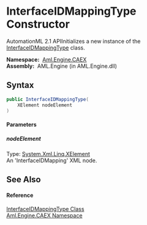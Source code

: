InterfaceIDMappingType Constructor
==================================
AutomationML 2.1 APIInitializes a new instance of the [InterfaceIDMappingType][1] class.

  **Namespace:**  [Aml.Engine.CAEX][2]  
  **Assembly:**  AML.Engine (in AML.Engine.dll)

Syntax
------

```csharp
public InterfaceIDMappingType(
	XElement nodeElement
)
```

#### Parameters

##### *nodeElement*
Type: [System.Xml.Linq.XElement][3]  
An 'InterfaceIDMapping' XML node.


See Also
--------

#### Reference
[InterfaceIDMappingType Class][1]  
[Aml.Engine.CAEX Namespace][2]  

[1]: README.md
[2]: ../README.md
[3]: https://docs.microsoft.com/dotnet/api/system.xml.linq.xelement
[4]: https://www.automationml.org
[5]: ../../icons/logoShade.png